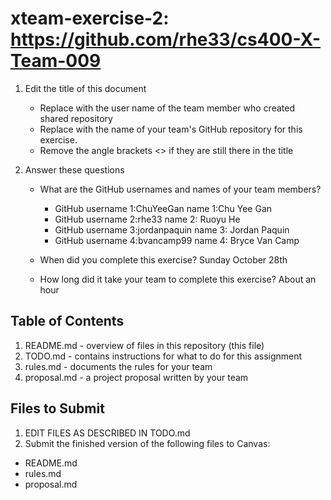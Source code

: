 # xteam-exercise-2: https://github.com/rhe33/cs400-X-Team-009

1. Edit the title of this document
   * Replace <UserName> with the user name of the team member who created shared repository
   * Replace <GitHubRepositoryName> with the name of your team's GitHub repository for this exercise.
   * Remove the angle brackets <> if they are still there in the title

2. Answer these questions
   * What are the GitHub usernames and names of your team members?
       

       * GitHub username 1:ChuYeeGan     name 1:Chu Yee Gan
       * GitHub username 2:rhe33       	 name 2: Ruoyu He
       * GitHub username 3:jordanpaquin  name 3: Jordan Paquin
       * GitHub username 4:bvancamp99    name 4: Bryce Van Camp

   * When did you complete this exercise? 
Sunday October 28th
   * How long did it take your team to complete this exercise?
About an hour 

## Table of Contents

1. README.md - overview of files in this repository (this file)
2. TODO.md - contains instructions for what to do for this assignment
3. rules.md - documents the rules for your team
4. proposal.md - a project proposal written by your team

## Files to Submit

1. EDIT FILES AS DESCRIBED IN TODO.md
2. Submit the finished version of the following files to Canvas:

* README.md
* rules.md
* proposal.md
